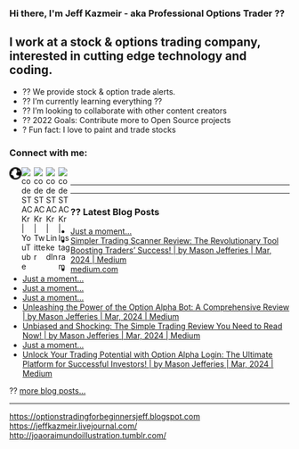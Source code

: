 

<!--
**jeffkazmeir/jeffkazmeir** is a ✨ _special_ ✨ repository because its `README.md` (this file) appears on your GitHub profile.

Here are some ideas to get you started:

- 🔭 I’m currently working on ...
- 🌱 I’m currently learning ...
- 👯 I’m looking to collaborate on ...
- 🤔 I’m looking for help with ...
- 💬 Ask me about ...
- 📫 How to reach me: ...
- 😄 Pronouns: ...
- ⚡ Fun fact: ...
-->
### Hi there, I'm Jeff Kazmeir - aka Professional Options Trader ??
## I work at a stock & options trading company, interested in cutting edge technology and coding.

- ?? We provide stock & option trade alerts.
- ?? I’m currently learning everything ??
- ?? I’m looking to collaborate with other content creators
- ?? 2022 Goals: Contribute more to Open Source projects
- ? Fun fact: I love to paint and trade stocks


### Connect with me:

[<img align="left" alt="codeSTACKr.com" width="22px" src="https://raw.githubusercontent.com/iconic/open-iconic/master/svg/globe.svg" />][website]
[<img align="left" alt="codeSTACKr | YouTube" width="22px" src="https://cdn.jsdelivr.net/npm/simple-icons@v3/icons/youtube.svg" />][youtube]
[<img align="left" alt="codeSTACKr | Twitter" width="22px" src="https://cdn.jsdelivr.net/npm/simple-icons@v3/icons/twitter.svg" />][twitter]
[<img align="left" alt="codeSTACKr | LinkedIn" width="22px" src="https://cdn.jsdelivr.net/npm/simple-icons@v3/icons/linkedin.svg" />][linkedin]
[<img align="left" alt="codeSTACKr | Instagram" width="22px" src="https://cdn.jsdelivr.net/npm/simple-icons@v3/icons/instagram.svg" />][instagram]

<br />

---

---

### ?? Latest Blog Posts

<!-- BLOG-POST-LIST:START -->
- [Just a moment...](https://medium.com/@tradingoptionsforbeginners/unveiling-the-secret-to-success-how-traders-are-making-the-right-choice-every-time-a70820ee912a?source=ifttt--------------3)
- [Simpler Trading Scanner Review: The Revolutionary Tool Boosting Traders’ Success! | by Mason Jefferies | Mar, 2024 | Medium](https://tradingoptionsforbeginners.medium.com/simpler-trading-scanner-review-the-revolutionary-tool-boosting-traders-success-5ad3d650ced5?source=ifttt--------------3)
- [medium.com](https://medium.com/@tradingoptionsforbeginners/discover-the-proven-strategy-for-explosive-profits-with-options-day-trading-learn-how-to-master-2e52a91c793a?source=ifttt--------------3)
- [Just a moment...](https://medium.com/@tradingoptionsforbeginners/discover-the-truth-simpler-trading-reviews-on-reddit-exposed-2064e553bc96?source=ifttt--------------3)
- [Just a moment...](https://medium.com/@tradingoptionsforbeginners/unlock-your-potential-with-option-alpha-pricing-learn-the-secret-strategies-for-maximizing-profits-d17b4bf3fbfc?source=ifttt--------------3)
- [Just a moment...](https://medium.com/@tradingoptionsforbeginners/simpler-trading-reviews-the-ultimate-guide-to-maximizing-your-investments-4f04d2be9bc2?source=ifttt--------------3)
- [Unleashing the Power of the Option Alpha Bot: A Comprehensive Review | by Mason Jefferies | Mar, 2024 | Medium](https://tradingoptionsforbeginners.medium.com/unleashing-the-power-of-the-option-alpha-bot-a-comprehensive-review-ec60f14b31f7?source=ifttt--------------3)
- [Unbiased and Shocking: The Simple Trading Review You Need to Read Now! | by Mason Jefferies | Mar, 2024 | Medium](https://tradingoptionsforbeginners.medium.com/unbiased-and-shocking-the-simple-trading-review-you-need-to-read-now-06a1d9ca9256?source=ifttt--------------3)
- [Just a moment...](https://tradingoptionsforbeginners.medium.com/unlock-your-trading-potential-inside-the-explosive-growth-of-the-option-alpha-podcast-4aaed8506b0d?source=ifttt--------------3)
- [Unlock Your Trading Potential with Option Alpha Login: The Ultimate Platform for Successful Investors! | by Mason Jefferies | Mar, 2024 | Medium](https://tradingoptionsforbeginners.medium.com/unlock-your-trading-potential-with-option-alpha-login-the-ultimate-platform-for-successful-58b2aa1b879e?source=ifttt--------------3)
<!-- BLOG-POST-LIST:END -->

?? [more blog posts...](https://theministerofcapitalism.com/blog/)

---


[website]: https://kingtradingsystems.com/blog/
[twitter]: https://twitter.com/optionstradejef
[youtube]: https://www.youtube.com/channel/UCEo82TuA0YdbXyO2oPecIHQ
[instagram]: https://tradingoptionsforbeginners.medium.com
[linkedin]: https://ca.linkedin.com/in/theministerofcapitalism
 https://optionstradingforbeginnersjeff.blogspot.com
 https://jeffkazmeir.livejournal.com/
 http://joaoraimundoillustration.tumblr.com/



